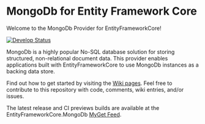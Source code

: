 # MongoDb for Entity Framework Core
Welcome to the MongoDb Provider for EntityFrameworkCore!

[![Develop Status](https://ci.appveyor.com/api/projects/status/iip86emc94ncp0ao/branch/develop?svg=true)](https://ci.appveyor.com/api/projects/status/iip86emc94ncp0ao/branch/develop?svg=true)

MongoDb is a highly popular No-SQL database solution for storing structured, non-relational document data. This provider enables applications built with EntityFrameworkCore to use MongoDb instances as a backing data store.

Find out how to get started by visiting the [Wiki pages](https://github.com/crhairr/EntityFrameworkCore.MongoDb/wiki). Feel free to contribute to this repository with code, comments, wiki entries, and/or issues.

The latest release and CI previews builds are available at the EntityFrameworkCore.MongoDb [MyGet Feed](https://www.myget.org/gallery/efcore-mongodb/).